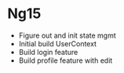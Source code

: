 # Ng15

- Figure out and init state mgmt
- Initial build UserContext
- Build login feature
- Build profile feature with edit